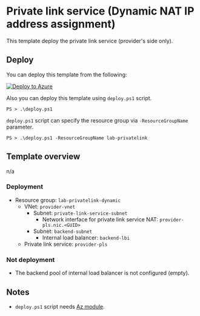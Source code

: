 # Private link service (Dynamic NAT IP address assignment)

This template deploy the private link service (provider's side only).

## Deploy

You can deploy this template from the following:

[![Deploy to Azure](https://aka.ms/deploytoazurebutton)](https://portal.azure.com/#create/Microsoft.Template/uri/https%3A%2F%2Fraw.githubusercontent.com%2Ftksh164%2Fazure-demo-scripts-templates%2Fmaster%2Farm-templates%2Fprivate-link-services%2Fdynamic-nat-ip%2Ftemplate.json)

Also you can deploy this template using `deploy.ps1` script.

```
PS > .\deploy.ps1
```

`deploy.ps1` script can specify the resource group via `-ResourceGroupName` parameter.

```
PS > .\deploy.ps1 -ResourceGroupName lab-privatelink
```

## Template overview

n/a

### Deployment

- Resource group: `lab-privatelink-dynamic`
    - VNet: `provider-vnet`
        - Subnet: `private-link-service-subnet`
            - Network interface for private link service NAT: `provider-pls.nic.<GUID>`
        - Subnet: `backend-subnet`
            - Internal load balancer: `backend-lbi`
    - Private link service: `provider-pls`

### Not deployment

- The backend pool of internal load balancer is not configured (empty).

## Notes

- `deploy.ps1` script needs [Az module](https://www.powershellgallery.com/packages/Az/).
